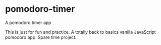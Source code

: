 # pomodoro-timer
A pomodoro timer app

This is just for fun and practice. A totally back to basics vanilla JavaScript pomodoro app. Spare time project. 